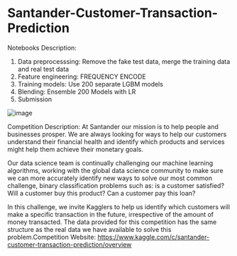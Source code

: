 # Santander-Customer-Transaction-Prediction

Notebooks
Description:
1. Data preprocesssing:  Remove the fake test data, merge the training data and real test data
2. Feature engineering: FREQUENCY ENCODE
3. Training models: Use 200 separate LGBM models
4. Blending: Ensemble 200 Models with LR
5. Submission

![image](https://upload.wikimedia.org/wikipedia/commons/thumb/4/4a/Another_new_Santander_bank_-_geograph.org.uk_-_1710962.jpg/640px-Another_new_Santander_bank_-_geograph.org.uk_-_1710962.jpg)

Competition
Description:
At Santander our mission is to help people and businesses prosper. We are always looking for ways to help our customers understand their financial health and identify which products and services might help them achieve their monetary goals.

Our data science team is continually challenging our machine learning algorithms, working with the global data science community to make sure we can more accurately identify new ways to solve our most common challenge, binary classification problems such as: is a customer satisfied? Will a customer buy this product? Can a customer pay this loan?

In this challenge, we invite Kagglers to help us identify which customers will make a specific transaction in the future, irrespective of the amount of money transacted. The data provided for this competition has the same structure as the real data we have available to solve this problem.Competition Website: https://www.kaggle.com/c/santander-customer-transaction-prediction/overview

